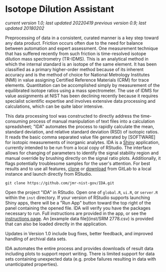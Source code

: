 # Isotope Dilution Assistant

_current version 1.0; last updated 20220419_
_previous version 0.9; last updated 20180202_

Preprocessing of data in a consistent, curated manner is a key step toward any data product. Friction occurs often due to the need for balance between automation and expert assessment. One measurement technique that has suffered recently from such friction is time-resolved isotope dilution mass spectrometry (TR-IDMS). This is an analytical method in which the internal standard is an isotope of the same element. It has been classified as a primary higher-order method because of its inherent accuracy and is the method of choice for National Metrology Institutes (NMI) in value assigning Certified Reference Materials (CRM) for trace elements. Quantitation can be accomplished simply by measurement of the equilibrated isotope ratios using a mass spectrometer. The use of IDMS for value assignments at NIST has been declining recently because it requires specialist scientific expertise and involves extensive data processing and calculations, which can be quite labor intensive.

This data processing tool was constructed to directly address the time-consuming process of manual manipulation of text files into a calculation spreadsheet; "IDA" automates the process to rapidly calculate the mean, standard deviation, and relative standard deviation (RSD) of isotopic ratios.  It reads the basic comma separated value file generated by [SOFTWARE] for isotopic measurements of inorganic analytes.  IDA is a [Shiny](https://shiny.rstudio.com/) application, currently intended to be run from a local copy of RStudio.  The interface allows for changing of parameters to identify the signal stability region and manual override by brushing directly on the signal ratio plots.  Additionally, it flags potentially troublesome samples for the user's attention.  For best results and to use all features, [clone](https://github.com/jmr-nist-gov/IDA.git) or [download](https://github.com/jmr-nist-gov/IDA/archive/refs/heads/master.zip) from GitLab to a local instance and launch directly from RStudio.

`git clone https://github.com/jmr-nist-gov/IDA.git`

Open the project "IDA" in RStudio. Open one of `global.R`, `ui.R`, or `server.R` within the `inst` directory. If your version of RStudio supports launching Shiny apps, there will be a "Run App" button toward the top right of the panel containing the opened file. IDA will verify you have the packages necessary to run. Full instructions are provided in the app, or see the [instructions page](inst/instructions.html). An [example data file](inst/SRM 2778.csv) is provided that can also be loaded directly in the application.

Updates in Version 1.0 include bug fixes, better feedback, and improved handling of archival data sets.

IDA automates the entire process and provides downloads of result data including plots to support report writing. There is limited support for data sets containing unexpected data (e.g. probe failures resulting in data with unanticipated properties).



